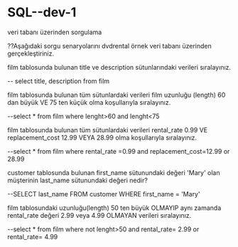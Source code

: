 # SQL--dev-1
veri tabanı üzerinden sorgulama

??Aşağıdaki sorgu senaryolarını dvdrental örnek veri tabanı üzerinden gerçekleştiriniz.

film tablosunda bulunan title ve description sütunlarındaki verileri sıralayınız.

-- select title, description from film

film tablosunda bulunan tüm sütunlardaki verileri film uzunluğu (length) 60 dan büyük VE 75 ten küçük olma koşullarıyla sıralayınız.

--select * from film where lenght>60 and lenght<75

film tablosunda bulunan tüm sütunlardaki verileri rental_rate 0.99 VE replacement_cost 12.99 VEYA 28.99 olma koşullarıyla sıralayınız.

--select * from film where  rental_rate =0.99 and replacement_cost=12.99 or 28.99

customer tablosunda bulunan first_name sütunundaki değeri 'Mary' olan müşterinin last_name sütunundaki değeri nedir?

--SELECT last_name FROM customer WHERE first_name = 'Mary'

film tablosundaki uzunluğu(length) 50 ten büyük OLMAYIP aynı zamanda rental_rate değeri 2.99 veya 4.99 OLMAYAN verileri sıralayınız.

--select * from film where not lenght>50 and rental_rate= 2.99 or rental_rate= 4.99 
